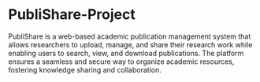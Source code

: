 # PubliShare-Project
PubliShare is a web-based academic publication management system that allows researchers to upload, manage, and share their research work while enabling users to search, view, and download publications. The platform ensures a seamless and secure way to organize academic resources, fostering knowledge sharing and collaboration. 
